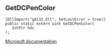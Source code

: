 ## GetDCPenColor

```
[DllImport("gdi32.dll", SetLastError = true)]
public static extern uint GetDCPenColor(
   IntPtr hdc
);
```

[Microsoft documentation](https://docs.microsoft.com/en-us/windows/win32/api/wingdi/nf-wingdi-getdcpencolor)
